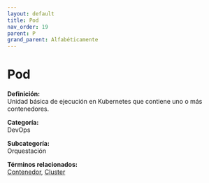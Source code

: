 ```yaml
---
layout: default
title: Pod
nav_order: 19
parent: P
grand_parent: Alfabéticamente
---
```


# Pod

**Definición:**  
Unidad básica de ejecución en Kubernetes que contiene uno o más contenedores.

**Categoría:**  
DevOps  

**Subcategoría:**  
Orquestación

**Términos relacionados:**  
[Contenedor](https://maleniski.github.io/diccionario-angl-tec-mx/docs/alfabeticamente/C/contenedor.html), [Cluster](https://maleniski.github.io/diccionario-angl-tec-mx/docs/alfabeticamente/C/cluster.html)
